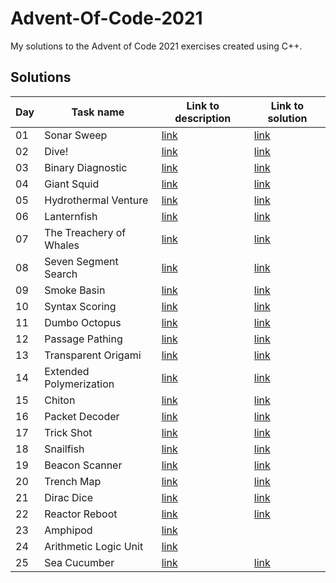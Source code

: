 # Advent-Of-Code-2021
My solutions to the Advent of Code 2021 exercises created using C++.

## Solutions

| Day | Task name                   | Link to description                          | Link to solution        |
|-----|-----------------------------|----------------------------------------------|-------------------------|
|  01 | Sonar Sweep                 | [link](https://adventofcode.com/2021/day/1)  | [link](solutions/day01) |
|  02 | Dive!                       | [link](https://adventofcode.com/2021/day/2)  | [link](solutions/day02) |
|  03 | Binary Diagnostic           | [link](https://adventofcode.com/2021/day/3)  | [link](solutions/day03) |
|  04 | Giant Squid                 | [link](https://adventofcode.com/2021/day/4)  | [link](solutions/day04) |
|  05 | Hydrothermal Venture        | [link](https://adventofcode.com/2021/day/5)  | [link](solutions/day05) |
|  06 | Lanternfish                 | [link](https://adventofcode.com/2021/day/6)  | [link](solutions/day06) |
|  07 | The Treachery of Whales     | [link](https://adventofcode.com/2021/day/7)  | [link](solutions/day07) |
|  08 | Seven Segment Search        | [link](https://adventofcode.com/2021/day/8)  | [link](solutions/day08) |
|  09 | Smoke Basin                 | [link](https://adventofcode.com/2021/day/9)  | [link](solutions/day09) |
|  10 | Syntax Scoring              | [link](https://adventofcode.com/2021/day/10) | [link](solutions/day10) |
|  11 | Dumbo Octopus               | [link](https://adventofcode.com/2021/day/11) | [link](solutions/day11) |
|  12 | Passage Pathing             | [link](https://adventofcode.com/2021/day/12) | [link](solutions/day12) |
|  13 | Transparent Origami         | [link](https://adventofcode.com/2021/day/13) | [link](solutions/day13) |
|  14 | Extended Polymerization     | [link](https://adventofcode.com/2021/day/14) | [link](solutions/day14) |
|  15 | Chiton                      | [link](https://adventofcode.com/2021/day/15) | [link](solutions/day15) |
|  16 | Packet Decoder              | [link](https://adventofcode.com/2021/day/16) | [link](solutions/day16) |
|  17 | Trick Shot                  | [link](https://adventofcode.com/2021/day/17) | [link](solutions/day17) |
|  18 | Snailfish                   | [link](https://adventofcode.com/2021/day/18) | [link](solutions/day18) |
|  19 | Beacon Scanner              | [link](https://adventofcode.com/2021/day/19) | [link](solutions/day19) |
|  20 | Trench Map                  | [link](https://adventofcode.com/2021/day/20) | [link](solutions/day20) |
|  21 | Dirac Dice                  | [link](https://adventofcode.com/2021/day/21) | [link](solutions/day21) |
|  22 | Reactor Reboot              | [link](https://adventofcode.com/2021/day/22) | [link](solutions/day22) |
|  23 | Amphipod                    | [link](https://adventofcode.com/2021/day/23) |                         |
|  24 | Arithmetic Logic Unit       | [link](https://adventofcode.com/2021/day/24) |                         |
|  25 | Sea Cucumber                | [link](https://adventofcode.com/2021/day/25) | [link](solutions/day25) |
